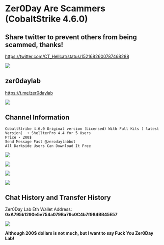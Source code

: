 # Zer0Day Are Scammers (CobaltStrike 4.6.0)



## Share twitter to prevent others from being scammed, thanks!

https://twitter.com/CT_Hellcat/status/1521682600787468288

![](https://tva1.sinaimg.cn/large/e6c9d24egy1h1w6nhg1efj20w80u0jvd.jpg)

## zer0daylab

https://t.me/zer0daylab

![](https://tva1.sinaimg.cn/large/e6c9d24egy1h1w6fcp9qoj214i0u0abp.jpg)



## Channel Information

```
CobaltStrike 4.6.0 Original version (Licensed) With Full Kits ( latest Version)  + ShellterPro 4.4 for 5 Users
Price - 200$
Send Message Fast @zerodaylabbot
All Darkside Users Can Download It Free
```
![](https://tva1.sinaimg.cn/large/e6c9d24egy1h1w607wgskj20tw14wdjy.jpg)

![](https://tva1.sinaimg.cn/large/e6c9d24egy1h1w610pe2bj20go0eu402.jpg)

![](https://tva1.sinaimg.cn/large/e6c9d24egy1h1w60id7cnj20yj0i1abv.jpg)

![](https://tva1.sinaimg.cn/large/e6c9d24egy1h1w61atbyqj21le02waaj.jpg)



## Chat History and Transfer History

Zer0Day Lab Eth Wallet Address: **0xA795b1290e5e754a079Ba79c0C4b7f984BB45E57**

![](https://tva1.sinaimg.cn/large/e6c9d24egy1h1w61s55yjj20n05xve5h.jpg)

**Although 200$ dollars is not much, but I want to say Fuck You Zer0Day Lab!**




